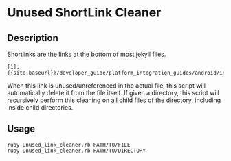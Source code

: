 # Unused ShortLink Cleaner

## Description
Shortlinks are the links at the bottom of most jekyll files.

```
[1]: {{site.baseurl}}/developer_guide/platform_integration_guides/android/initial_sdk_setup/android_sdk_integration
```

When this link is unused/unreferenced in the actual file, this script will automatically delete it from the file itself. If given a directory, this script will recursively perform this cleaning on all child files of the directory, including inside child directories.

## Usage
```
ruby unused_link_cleaner.rb PATH/TO/FILE
ruby unused_link_cleaner.rb PATH/TO/DIRECTORY
```
